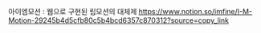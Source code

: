 아이엠모션 : 웹으로 구현된 립모션의 대체제
https://www.notion.so/imfine/I-M-Motion-29245b4d5cfb80c5b4bcd6357c870312?source=copy_link

